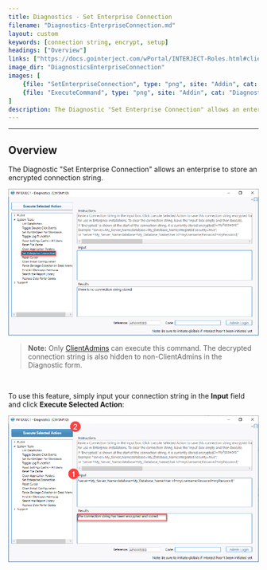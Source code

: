 ```yaml
---
title: Diagnostics - Set Enterprise Connection
filename: "Diagnostics-EnterpriseConnection.md"
layout: custom
keywords: [connection string, encrypt, setup]
headings: ["Overview"]
links: ["https://docs.gointerject.com/wPortal/INTERJECT-Roles.html#clientadmin-role"]
image_dir: "DiagnosticsEnterpriseConnection"
images: [
	{file: "SetEnterpriseConnection", type: "png", site: "Addin", cat: "Diagnostics", sub: "Set Enterprise Connection", report: "", ribbon: "", config: ""},
	{file: "ExecuteCommand", type: "png", site: "Addin", cat: "Diagnostics", sub: "Set Enterprise Connection", report: "", ribbon: "", config: ""}
]
description: The Diagnostic "Set Enterprise Connection" allows an enterprise to store an encrypted connection string.
---
```

* * *

## Overview

The Diagnostic "Set Enterprise Connection" allows an enterprise to store an encrypted connection string.

![](/images/DiagnosticsEnterpriseConnection/SetEnterpriseConnection.png)
<br>

<blockquote class=highlight_note>
<b>Note:</b> Only <a href="https://docs.gointerject.com/wPortal/INTERJECT-Roles.html#clientadmin-role">ClientAdmins</a> can execute this command. The decrypted connection string is also hidden to non-ClientAdmins in the Diagnostic form.
</blockquote>
<br>

To use this feature, simply input your connection string in the **Input** field and click **Execute Selected Action**:

![](/images/DiagnosticsEnterpriseConnection/ExecuteCommand.png)
<br>
